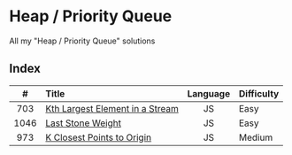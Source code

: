 # Heap / Priority Queue

All my "Heap / Priority Queue" solutions

## Index

| **#** | **Title**                                 | **Language** | **Difficulty** |
| :---: | :---------------------------------------- | :----------: | :------------- |
|  703  | [Kth Largest Element in a Stream](703.js) |      JS      | Easy           |
| 1046  | [Last Stone Weight](1046.js)              |      JS      | Easy           |
|  973  | [K Closest Points to Origin](973.js)      |      JS      | Medium         |

